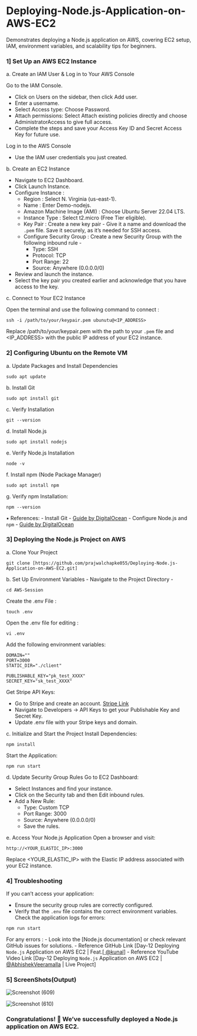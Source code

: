 # Deploying-Node.js-Application-on-AWS-EC2
Demonstrates deploying a Node.js application on AWS, covering EC2 setup, IAM, environment variables, and scalability tips for beginners.

### 1] Set Up an AWS EC2 Instance

a.  Create an IAM User & Log in to Your AWS Console

Go to the IAM Console.
  - Click on Users on the sidebar, then click Add user.
  - Enter a username.
  - Select Access type: Choose Password.
  - Attach permissions: Select Attach existing policies directly and choose AdministratorAccess to give full access.
  - Complete the steps and save your Access Key ID and Secret Access Key for future use.

Log in to the AWS Console
  - Use the IAM user credentials you just created.

b.  Create an EC2 Instance

  - Navigate to EC2 Dashboard.
  - Click Launch Instance.
  - Configure Instance :
      - Region : Select N. Virginia (us-east-1).
      - Name : Enter Demo-nodejs.
      - Amazon Machine Image (AMI) : Choose Ubuntu Server 22.04 LTS.
      - Instance Type : Select t2.micro (Free Tier eligible).
      - Key Pair : Create a new key pair - Give it a name and download the `.pem` file. Save it securely, as it’s needed for SSH access.
      - Configure Security Group : Create a new Security Group with the following inbound rule -
          - Type: SSH
          - Protocol: TCP
          - Port Range: 22
          - Source: Anywhere (0.0.0.0/0)
  - Review and launch the instance.
  - Select the key pair you created earlier and acknowledge that you have access to the key.

c.  Connect to Your EC2 Instance

Open the terminal and use the following command to connect :
```
ssh -i /path/to/your/keypair.pem ubunutu@<IP_ADDRESS>
```
Replace /path/to/your/keypair.pem with the path to your `.pem` file and <IP_ADDRESS> with the public IP address of your EC2 instance.


### 2] Configuring Ubuntu on the Remote VM

a.  Update Packages and Install Dependencies
```
sudo apt update
```
b.  Install Git
```
sudo apt install git
```
c.  Verify Installation
```
git --version
```
d.  Install Node.js
```
sudo apt install nodejs
```
e.  Verify Node.js Installation
```
node -v
```
f.  Install npm (Node Package Manager)
```
sudo apt install npm
```
g.  Verify npm Installation:
```
npm --version
```

▪ References:
      - Install Git - [Guide by DigitalOcean](https://www.digitalocean.com/community/tutorials/how-to-install-git-on-ubuntu-22-04)
      - Configure Node.js and `npm` - [Guide by DigitalOcean](https://www.digitalocean.com/community/tutorials/how-to-install-node-js-on-ubuntu-22-04)


### 3] Deploying the Node.js Project on AWS

a.  Clone Your Project
```
git clone [https://github.com/prajwalchapke055/Deploying-Node.js-Application-on-AWS-EC2.git]
```

b.  Set Up Environment Variables - Navigate to the Project Directory - 
```
cd AWS-Session
```
Create the .env File : 
```
touch .env
```
Open the .env file for editing :
``` 
vi .env 
```

Add the following environment variables:
```
DOMAIN=""
PORT=3000
STATIC_DIR="./client"

PUBLISHABLE_KEY="pk_test_XXXX"
SECRET_KEY="sk_test_XXXX"
```

Get Stripe API Keys:
  - Go to Stripe and create an account. [Stripe Link](https://stripe.com/in)
  - Navigate to Developers → API Keys to get your Publishable Key and Secret Key.
  - Update .env file with your Stripe keys and domain.

c.  Initialize and Start the Project
Install Dependencies:
```
npm install
```
Start the Application:
```
npm run start
```

d.  Update Security Group Rules
Go to EC2 Dashboard:
  - Select Instances and find your instance.
  - Click on the Security tab and then Edit inbound rules.
  - Add a New Rule:
    - Type: Custom TCP
    - Port Range: 3000
    - Source: Anywhere (0.0.0.0/0)
    - Save the rules.

e. Access Your Node.js Application
Open a browser and visit:
```
http://<YOUR_ELASTIC_IP>:3000
```
Replace <YOUR_ELASTIC_IP> with the Elastic IP address associated with your EC2 instance.


### 4] Troubleshooting
If you can’t access your application:
  - Ensure the security group rules are correctly configured.
  - Verify that the `.env` file contains the correct environment variables.
Check the application logs for errors:
```
npm run start
```
For any errors :
      - Look into the [Node.js documentation] or check relevant GitHub issues for solutions.
      - Reference GitHub Link [Day-12 Deploying `Node.js` Application on AWS EC2 | Feat.[[ @kunal](https://github.com/verma-kunal](https://github.com/verma-kunal/AWS-Session))]
      - Reference YouTube Video Link [Day-12 Deploying `Node.js` Application on AWS EC2 | [@AbhishekVeeramalla](https://youtu.be/NLmF64KdLN0?si=7TXILzusgqof6Oak) | Live Project]

### 5] ScreenShots(Output)

![Screenshot (609)](https://github.com/user-attachments/assets/d19f8f60-98a9-4262-a852-0bdd44c7dbf9)

![Screenshot (610)](https://github.com/user-attachments/assets/d2a1da32-2866-43b8-87c5-64a89603005a)

### Congratulations! 🎉 We’ve successfully deployed a Node.js application on AWS EC2.
